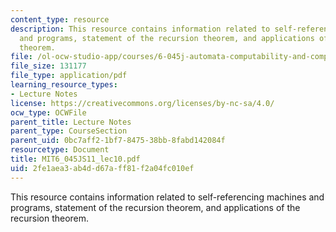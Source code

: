 ```yaml
---
content_type: resource
description: This resource contains information related to self-referencing machines
  and programs, statement of the recursion theorem, and applications of the recursion
  theorem.
file: /ol-ocw-studio-app/courses/6-045j-automata-computability-and-complexity-spring-2011/2fe1aea3ab4dd67aff81f2a04fc010ef_MIT6_045JS11_lec10.pdf
file_size: 131177
file_type: application/pdf
learning_resource_types:
- Lecture Notes
license: https://creativecommons.org/licenses/by-nc-sa/4.0/
ocw_type: OCWFile
parent_title: Lecture Notes
parent_type: CourseSection
parent_uid: 0bc7aff2-1bf7-8475-38bb-8fabd142084f
resourcetype: Document
title: MIT6_045JS11_lec10.pdf
uid: 2fe1aea3-ab4d-d67a-ff81-f2a04fc010ef
---
```

This resource contains information related to self-referencing machines and programs, statement of the recursion theorem, and applications of the recursion theorem.